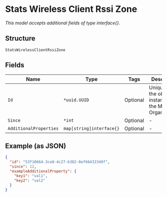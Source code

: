 
# Stats Wireless Client Rssi Zone

*This model accepts additional fields of type interface{}.*

## Structure

`StatsWirelessClientRssiZone`

## Fields

| Name | Type | Tags | Description |
|  --- | --- | --- | --- |
| `Id` | `*uuid.UUID` | Optional | Unique ID of the object instance in the Mist Organnization |
| `Since` | `*int` | Optional | - |
| `AdditionalProperties` | `map[string]interface{}` | Optional | - |

## Example (as JSON)

```json
{
  "id": "53f10664-3ce8-4c27-b382-0ef66432349f",
  "since": 12,
  "exampleAdditionalProperty": {
    "key1": "val1",
    "key2": "val2"
  }
}
```

